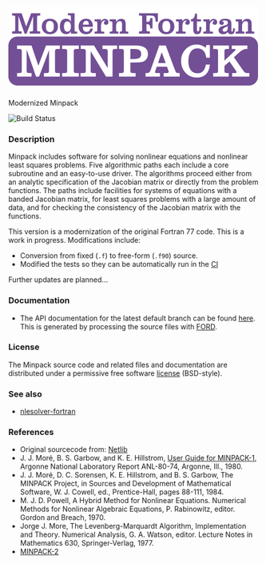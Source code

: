 ![Minpack](media/logo.png)
============

Modernized Minpack

![Build Status](https://github.com/fortran-lang/minpack/actions/workflows/CI.yml/badge.svg)

### Description

Minpack includes software for solving nonlinear equations and
nonlinear least squares problems.  Five algorithmic paths each include
a core subroutine and an easy-to-use driver.  The algorithms proceed
either from an analytic specification of the Jacobian matrix or
directly from the problem functions.  The paths include facilities for
systems of equations with a banded Jacobian matrix, for least squares
problems with a large amount of data, and for checking the consistency
of the Jacobian matrix with the functions.

This version is a modernization of the original Fortran 77 code. This is a work in progress. Modifications include:
* Conversion from fixed (`.f`) to free-form (`.f90`) source.
* Modified the tests so they can be automatically run in the [CI](https://github.com/fortran-lang/minpack/actions)

Further updates are planned...

### Documentation

 * The API documentation for the latest default branch can be found [here](https://fortran-lang.github.io/minpack/).  This is generated by processing the source files with [FORD](https://github.com/Fortran-FOSS-Programmers/ford).

### License

The Minpack source code and related files and documentation are distributed under a permissive free software [license](https://github.com/fortran-lang/minpack/blob/HEAD/LICENSE.txt) (BSD-style).

### See also

  * [nlesolver-fortran](https://github.com/jacobwilliams/nlesolver-fortran)

### References
  * Original sourcecode from: [Netlib](https://www.netlib.org/minpack/)
  * J. J. Moré, B. S. Garbow, and K. E. Hillstrom, [User Guide for MINPACK-1](http://cds.cern.ch/record/126569/files/CM-P00068642.pdf), Argonne National Laboratory Report ANL-80-74, Argonne, Ill., 1980.
  * J. J. Moré, D. C. Sorensen, K. E. Hillstrom, and B. S. Garbow, The MINPACK Project, in Sources and Development of Mathematical Software, W. J. Cowell, ed., Prentice-Hall, pages 88-111, 1984.
  * M. J. D. Powell, A Hybrid Method for Nonlinear Equations. Numerical Methods for Nonlinear Algebraic Equations, P. Rabinowitz, editor. Gordon and Breach, 1970.
  * Jorge J. More, The Levenberg-Marquardt Algorithm, Implementation and Theory. Numerical Analysis, G. A. Watson, editor. Lecture Notes in Mathematics 630, Springer-Verlag, 1977.
  * [MINPACK-2](https://ftp.mcs.anl.gov/pub/MINPACK-2/)
